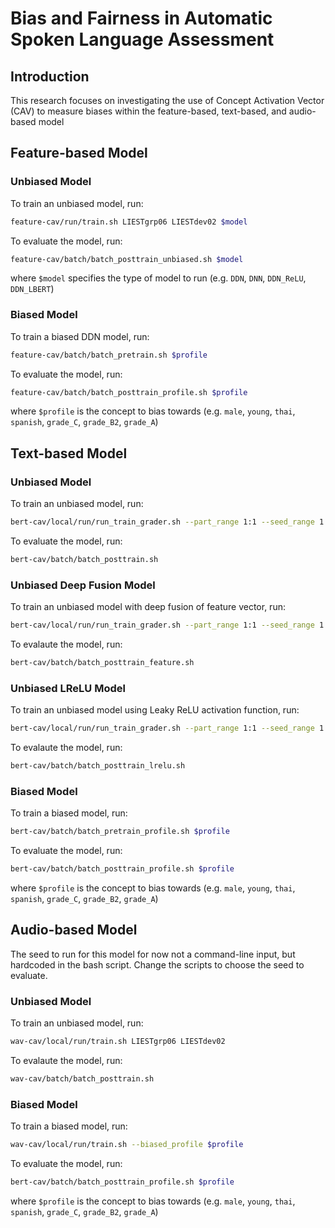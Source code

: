 # Bias and Fairness in Automatic Spoken Language Assessment

## Introduction
This research focuses on investigating the use of Concept Activation Vector (CAV) to measure biases within the feature-based, text-based, and audio-based model

## Feature-based Model
### Unbiased Model
To train an unbiased model, run: 

```bash
feature-cav/run/train.sh LIESTgrp06 LIESTdev02 $model
```

To evaluate the model, run:
```bash
feature-cav/batch/batch_posttrain_unbiased.sh $model
```

where `$model` specifies the type of model to run (e.g. `DDN`, `DNN`, `DDN_ReLU`, `DDN_LBERT`)


### Biased Model
To train a biased DDN model, run:
```bash
feature-cav/batch/batch_pretrain.sh $profile
```

To evaluate the model, run:
```bash
feature-cav/batch/batch_posttrain_profile.sh $profile
```

where `$profile` is the concept to bias towards (e.g. `male`, `young`, `thai`, `spanish`, `grade_C`, `grade_B2`, `grade_A`)

## Text-based Model

### Unbiased Model
To train an unbiased model, run:
```bash
bert-cav/local/run/run_train_grader.sh --part_range 1:1 --seed_range 1:5 /data/milsrg1/alta/linguaskill/relevance_v2/LIESTgrp06 LIESTgrp06 est 
```

To evaluate the model, run:
```bash
bert-cav/batch/batch_posttrain.sh
```

### Unbiased Deep Fusion Model
To train an unbiased model with deep fusion of feature vector, run:
```bash
bert-cav/local/run/run_train_grader.sh --part_range 1:1 --seed_range 1:5 /data/milsrg1/alta/linguaskill/relevance_v2/LIESTgrp06 LIESTgrp06 est --feature /research/milsrg1/alta/linguaskill/exp-ymy23/feature-cav/data/ALTA/ASR_V2.0.0/LIESTgrp06/f4-ppl-c2-pdf
```

To evalaute the model, run: 
```bash
bert-cav/batch/batch_posttrain_feature.sh
```
### Unbiased LReLU Model
To train an unbiased model using Leaky ReLU activation function, run:
```bash
bert-cav/local/run/run_train_grader.sh --part_range 1:1 --seed_range 1:5 /data/milsrg1/alta/linguaskill/relevance_v2/LIESTgrp06 LIESTgrp06 est --lrelu
```

To evalaute the model, run: 
```bash
bert-cav/batch/batch_posttrain_lrelu.sh
```

### Biased Model
To train a biased model, run:
```bash
bert-cav/batch/batch_pretrain_profile.sh $profile
```

To evaluate the model, run:
```bash
bert-cav/batch/batch_posttrain_profile.sh $profile
```

where `$profile` is the concept to bias towards (e.g. `male`, `young`, `thai`, `spanish`, `grade_C`, `grade_B2`, `grade_A`)

## Audio-based Model
The seed to run for this model for now not a command-line input, but hardcoded in the bash script. Change the scripts to choose the seed to evaluate.

### Unbiased Model
To train an unbiased model, run:
```bash
wav-cav/local/run/train.sh LIESTgrp06 LIESTdev02
```

To evalaute the model, run: 
```bash
wav-cav/batch/batch_posttrain.sh
```

### Biased Model
To train a biased model, run:
```bash
wav-cav/local/run/train.sh --biased_profile $profile
```

To evaluate the model, run:
```bash
bert-cav/batch/batch_posttrain_profile.sh $profile
```

where `$profile` is the concept to bias towards (e.g. `male`, `young`, `thai`, `spanish`, `grade_C`, `grade_B2`, `grade_A`)

